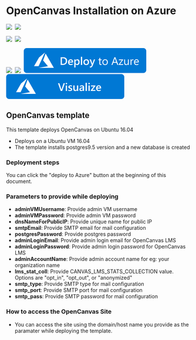 # OpenCanvas Installation on Azure

<IMG SRC="https://azurequickstartsservice.blob.core.windows.net/badges/OpenCanvas-LMS/PublicLastTestDate.svg" />&nbsp;
<IMG SRC="https://azurequickstartsservice.blob.core.windows.net/badges/OpenCanvas-LMS/PublicDeployment.svg" />&nbsp;

<IMG SRC="https://azurequickstartsservice.blob.core.windows.net/badges/OpenCanvas-LMS/FairfaxLastTestDate.svg" />&nbsp;
<IMG SRC="https://azurequickstartsservice.blob.core.windows.net/badges/OpenCanvas-LMS/FairfaxDeployment.svg" />&nbsp;

<IMG SRC="https://azurequickstartsservice.blob.core.windows.net/badges/OpenCanvas-LMS/BestPracticeResult.svg" />&nbsp;
<IMG SRC="https://azurequickstartsservice.blob.core.windows.net/badges/OpenCanvas-LMS/CredScanResult.svg" />&nbsp;
<a href="https://portal.azure.com/#create/Microsoft.Template/uri/https%3A%2F%2Fraw.githubusercontent.com%2FAzure%2Fazure-quickstart-templates%2Fmaster%2FOpenCanvas-LMS%2Fazuredeploy.json" target="_blank">
    <img src="https://raw.githubusercontent.com/Azure/azure-quickstart-templates/master/1-CONTRIBUTION-GUIDE/images/deploytoazure.svg?sanitize=true"/>
</a>
<a href="http://armviz.io/#/?load=https%3A%2F%2Fraw.githubusercontent.com%2FAzure%2Fazure-quickstart-templates%2Fmaster%2FOpenCanvas-LMS%2Fazuredeploy.json" target="_blank">
    <img src="https://raw.githubusercontent.com/Azure/azure-quickstart-templates/master/1-CONTRIBUTION-GUIDE/images/visualizebutton.svg?sanitize=true"/>
</a>

## OpenCanvas template 

This template deploys OpenCanvas on Ubuntu 16.04
* Deploys on a Ubuntu VM 16.04
* The template installs postgres9.5 version and a new database is created

### Deployment steps

You can click the "deploy to Azure" button at the beginning of this document.

### Parameters to provide while deploying

+ **adminVMUsername**: Provide admin VM username
+ **adminVMPassword**: Provide admin VM password
+ **dnsNameForPublicIP**: Provide unique name for public IP
+ **smtpEmail**: Provide SMTP email for mail configuration
+ **postgresPassword**: Provide postgres password
+ **adminLoginEmail**: Provide admin login email for OpenCanvas LMS
+ **adminLoginPassword**: Provide admin login password for OpenCanvas LMS
+ **adminAccountName**: Provide admin account name for eg: your organization name
+ **lms_stat_coll**: Provide CANVAS_LMS_STATS_COLLECTION value. Options are "opt_in", "opt_out", or "anonymized"
+ **smtp_type**: Provide SMTP type for mail configuration
+ **smtp_port**: Provide SMTP port for mail configuration
+ **smtp_pass**: Provide SMTP password for mail configuration

### How to access the OpenCanvas Site
* You can access the site using the domain/host name you provide as the paramater while deploying the template. 

